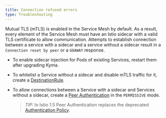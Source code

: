 ```yaml
---
title: Connection refused errors
type: Troubleshooting
---
```


Mutual TLS (mTLS) is enabled in the Service Mesh by default. As a result, every element of the Service Mesh must have an Istio sidecar with a valid TLS certificate to allow communication. Attempts to establish connection between a service with a sidecar and a service without a sidecar result in a `Connection reset by peer` or a `GOAWAY` response. 

- To enable sidecar injection for Pods of existing Services, restart them after upgrading Kyma.
- To whitelist a Service without a sidecar and disable mTLS traffic for it, create a [DestinationRule](https://istio.io/docs/reference/config/networking/destination-rule/).
- To allow connections between a Service with a sidecar and Services without a sidecar, create a [Peer Authentication](https://istio.io/latest/docs/reference/config/security/peer_authentication/) in the `PERMISSIVE` mode.

  >*TIP:* In Istio 1.5 Peer Authentication replaces the deprecated [Authentication Policy](https://istio.io/v1.5/docs/reference/config/security/istio.authentication.v1alpha1/). 